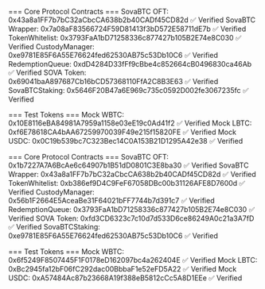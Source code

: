 === Core Protocol Contracts ===
SovaBTC OFT:      0x43a8a1FF7b7bC32aCbcCA638b2b40CADf45CD82d  ✅ Verified
SovaBTC Wrapper:  0x7a08aF83566724F59D81413f3bD572E58711dE7b  ✅ Verified  
TokenWhitelist:   0x3793FaA1bD71258336c877427b105B2E74e8C030  ✅ Verified
CustodyManager:   0xe9781E85F6A55E76624fed62530AB75c53Db10C6  ✅ Verified
RedemptionQueue:  0xdD4284D33fFf9cBbe4c852664cB0496830ca46Ab  ✅ Verified
SOVA Token:       0x69041baA897687Cb16bCD57368110FfA2C8B3E63  ✅ Verified
SovaBTCStaking:   0x5646F20B47a6E969c735c0592D002fe3067235fc  ✅ Verified

=== Test Tokens ===
Mock WBTC:        0x10E8116eBA84981A7959a1158e03eE19c0Ad41f2  ✅ Verified
Mock LBTC:        0xf6E78618CA4bAA67259970039F49e215f15820FE  ✅ Verified
Mock USDC:        0x0C19b539bc7C323Bec14C0A153B21D1295A42e38  ✅ Verified

=== Core Protocol Contracts ===
SovaBTC OFT:      0x1b7227A7A6BcAe6c64907b1B51dD0801C3E8ba30  ✅ Verified
SovaBTC Wrapper:  0x43a8a1FF7b7bC32aCbcCA638b2b40CADf45CD82d  ✅ Verified
TokenWhitelist:   0xb386ef9D4C9FeF67058DBc00b31126AFE8D7600d  ✅ Verified
CustodyManager:   0x56b1F2664E5AceaBe31F64021bFF7744b7d391c7  ✅ Verified
RedemptionQueue:  0x3793FaA1bD71258336c877427b105B2E74e8C030  ✅ Verified
SOVA Token:       0xfd3CD6323c7c10d7d533D6ce86249A0c21a3A7fD  ✅ Verified
SovaBTCStaking:   0xe9781E85F6A55E76624fed62530AB75c53Db10C6  ✅ Verified

=== Test Tokens ===
Mock WBTC:        0x6f5249F8507445F1F0178eD162097bc4a262404E  ✅ Verified
Mock LBTC:        0xBc2945fa12bF06fC292dac00BbbaF1e52eFD5A22  ✅ Verified
Mock USDC:        0xA57484Ac87b23668A19f388eB5812cCc5A8D1EEe  ✅ Verified
